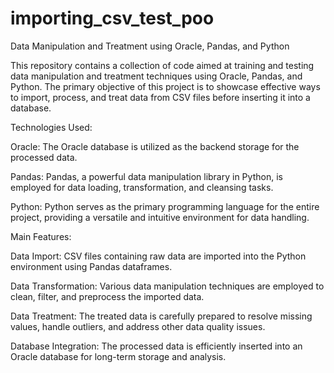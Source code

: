 # importing_csv_test_poo
Data Manipulation and Treatment using Oracle, Pandas, and Python

This repository contains a collection of code aimed at training and testing data manipulation and treatment techniques using Oracle, Pandas, and Python. The primary objective of this project is to showcase effective ways to import, process, and treat data from CSV files before inserting it into a database.

Technologies Used:

Oracle: The Oracle database is utilized as the backend storage for the processed data.

Pandas: Pandas, a powerful data manipulation library in Python, is employed for data loading, transformation, and cleansing tasks.

Python: Python serves as the primary programming language for the entire project, providing a versatile and intuitive environment for data handling.


Main Features:

Data Import: CSV files containing raw data are imported into the Python environment using Pandas dataframes.


Data Transformation: Various data manipulation techniques are employed to clean, filter, and preprocess the imported data.

Data Treatment: The treated data is carefully prepared to resolve missing values, handle outliers, and address other data quality issues.

Database Integration: The processed data is efficiently inserted into an Oracle database for long-term storage and analysis.
